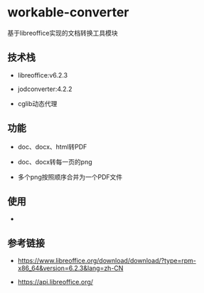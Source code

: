 # workable-converter
基于libreoffice实现的文档转换工具模块

## 技术栈

* libreoffice:v6.2.3

* jodconverter:4.2.2

* cglib动态代理

## 功能

* doc、docx、html转PDF

* doc、docx转每一页的png

* 多个png按照顺序合并为一个PDF文件

## 使用

* 

## 参考链接

* https://www.libreoffice.org/download/download/?type=rpm-x86_64&version=6.2.3&lang=zh-CN

* https://api.libreoffice.org/




